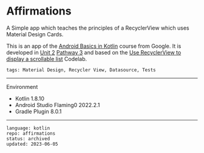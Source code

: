 # Affirmations

A Simple app which teaches the principles of a RecyclerView which uses Material Design Cards.

This is an app of the [Android Basics in Kotlin] course from Google. It is developed in [Unit 2] [Pathway 3] and based on the [Use RecyclerView to display a scrollable list] Codelab.

[Android Basics in Kotlin]: https://developer.android.com/courses/android-basics-kotlin/course
[Unit 2]: https://developer.android.com/courses/android-basics-kotlin/unit-2
[Pathway 3]: https://developer.android.com/courses/pathways/android-basics-kotlin-unit-2-pathway-3
[Use RecyclerView to display a scrollable list]: https://developer.android.com/codelabs/basic-android-kotlin-training-recyclerview-scrollable-list

```
tags: Material Design, Recycler View, Datasource, Tests
```

---

Environment

- Kotlin 1.8.10
- Android Studio Flaming0 2022.2.1
- Gradle Plugin 8.0.1

---

```
language: kotlin
repo: affirmations
status: archived
updated: 2023-06-05
```